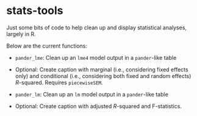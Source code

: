 # stats-tools
Just some bits of code to help clean up and display statistical analyses, largely in R.

Below are the current functions:
* `pander_lme`: Clean up an `lme4` model output in a `pander`-like table
 + Optional: Create caption with marginal (i.e., considering fixed effects only) and conditional (i.e., considering both fixed and random effects) *R*-squared. Requires `piecewiseSEM`.
* `pander_lm`: Clean up an `lm` model output in a `pander`-like table
 + Optional: Create caption with adjusted *R*-squared and F-statistics.
